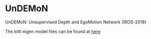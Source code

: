 # UnDEMoN
UnDEMoN: Unsupervised Depth and EgoMotion Network (IROS-2018)

The kitti eigen model files can be found at [here](https://drive.google.com/open?id=1bg55pMxO7fgLoyB-yb6pjtUNc6zD4pqT)
